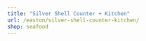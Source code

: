 ```yaml
---
title: "Silver Shell Counter + Kitchen"
url: /easton/silver-shell-counter-kitchen/
shop: seafood
---
```

